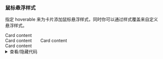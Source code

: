 ### 鼠标悬浮样式

指定 <yc-tag>hoverable</yc-tag> 来为卡片添加鼠标悬浮样式，同时你可以通过样式覆盖来自定义悬浮样式。

<div class="cell-demo">
  <div :style="{ display: 'flex' }">
    <yc-card :style="{ width: '360px' }" title="Arco Card" hoverable>
      <template #extra>
        <yc-link>More</yc-link>
      </template>
      Card content <br />
      Card content
    </yc-card>
    <yc-card
      class="card-demo"
      title="Custom hover style"
      hoverable
    >
      <template #extra>
        <yc-link>More</yc-link>
      </template>
      Card content <br />
      Card content
    </yc-card>
  </div>
</div>

<style scoped>
.card-demo {
  width: 360px;
  margin-left: 24px;
  transition-property: all;
}
.card-demo:hover {
  transform: translateY(-4px);
}
</style>

<details>
<summary>查看/隐藏代码</summary>

```vue
<template>
  <div :style="{ display: 'flex' }">
    <yc-card
      :style="{ width: '360px' }"
      title="Arco Card"
      hoverable>
      <template #extra>
        <yc-link>More</yc-link>
      </template>
      Card content <br />
      Card content
    </yc-card>
    <yc-card
      class="card-demo"
      title="Custom hover style"
      hoverable>
      <template #extra>
        <yc-link>More</yc-link>
      </template>
      Card content <br />
      Card content
    </yc-card>
  </div>
</template>

<style scoped>
.card-demo {
  width: 360px;
  margin-left: 24px;
  transition-property: all;
}
.card-demo:hover {
  transform: translateY(-4px);
}
</style>
```

</details>
